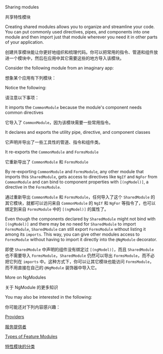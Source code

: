 Sharing modules

共享特性模块

Creating shared modules allows you to organize and streamline your code.
You can put commonly used directives, pipes, and components into one module and then import just that module wherever you need it in other parts of your application.

创建共享模块能让你更好地组织和梳理代码。你可以把常用的指令、管道和组件放进一个模块中，然后在应用中其它需要这些的地方导入该模块。

Consider the following module from an imaginary app:

想象某个应用有下列模块：

Notice the following:

请注意以下事项：

It imports the `CommonModule` because the module's component needs common directives

它导入了 `CommonModule`，因为该模块需要一些常用指令。

It declares and exports the utility pipe, directive, and component classes

它声明并导出了一些工具性的管道、指令和组件类。

It re-exports the `CommonModule` and `FormsModule`

它重新导出了 `CommonModule` 和 `FormsModule`

By re-exporting `CommonModule` and `FormsModule`, any other module that imports this `SharedModule`, gets access to directives like `NgIf` and `NgFor` from `CommonModule` and can bind to component properties with `[(ngModel)]`, a directive in the `FormsModule`.

通过重新导出 `CommonModule` 和 `FormsModule`，任何导入了这个 `SharedModule` 的其它模块，就都可以访问来自 `CommonModule` 的 `NgIf` 和 `NgFor` 等指令了，也可以绑定到来自 `FormsModule` 中的 `[(ngModel)]` 的属性了。

Even though the components declared by `SharedModule` might not bind with `[(ngModel)]` and there may be no need for `SharedModule` to import `FormsModule`, `SharedModule` can still export `FormsModule` without listing it among its `imports`.
This way, you can give other modules access to `FormsModule` without having to import it directly into the `@NgModule` decorator.

即使 `SharedModule` 中声明的组件没有绑定过 `[(ngModel)]`，而且 `SharedModule` 也不需要导入 `FormsModule`，`SharedModule` 仍然可以导出 `FormsModule`，而不必把它列在 `imports` 中。这种方式下，你可以让其它模块也能访问 `FormsModule`，而不用直接在自己的 `@NgModule` 装饰器中导入它。

More on NgModules

关于 NgModule 的更多知识

You may also be interested in the following:

你可能还对下列内容感兴趣：

[Providers](guide/providers)

[服务提供者](guide/providers)

[Types of Feature Modules](guide/module-types)

[特性模块的分类](guide/module-types)